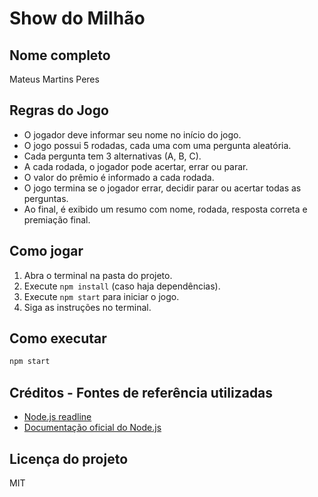 # Show do Milhão

## Nome completo
Mateus Martins Peres

## Regras do Jogo
- O jogador deve informar seu nome no início do jogo.
- O jogo possui 5 rodadas, cada uma com uma pergunta aleatória.
- Cada pergunta tem 3 alternativas (A, B, C).
- A cada rodada, o jogador pode acertar, errar ou parar.
- O valor do prêmio é informado a cada rodada.
- O jogo termina se o jogador errar, decidir parar ou acertar todas as perguntas.
- Ao final, é exibido um resumo com nome, rodada, resposta correta e premiação final.

## Como jogar
1. Abra o terminal na pasta do projeto.
2. Execute `npm install` (caso haja dependências).
3. Execute `npm start` para iniciar o jogo.
4. Siga as instruções no terminal.

## Como executar
```bash
npm start
```

## Créditos - Fontes de referência utilizadas
- [Node.js readline](https://nodejs.org/api/readline.html)
- [Documentação oficial do Node.js](https://nodejs.org/en/docs)

## Licença do projeto
MIT